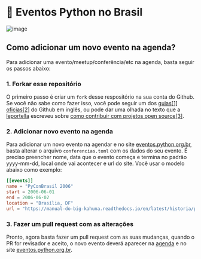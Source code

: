 # 📅 Eventos Python no Brasil

![image](https://cnet3.cbsistatic.com/hub/i/r/2015/10/20/918344b1-977b-468f-9958-7bdc59cfe90f/thumbnail/770x433/08ea2bb4a2fc7421821cf22d37871dcf/back-to-the-future-time-circuit-board.jpg)

## Como adicionar um novo evento na agenda?

Para adicionar uma evento/meetup/conferência/etc na agenda, basta seguir os passos abaixo:

### 1. Forkar esse repositório

O primeiro passo é criar um `fork` desse respositório na sua conta do Github. Se você não sabe como fazer isso, você pode seguir um dos [guias[1]](https://help.github.com/articles/fork-a-repo/) [oficias[2]](https://guides.github.com/activities/forking/) do Github em inglês, ou pode dar uma olhada no texto que a [leportella](http://leportella.com) escreveu sobre [como contribuir com projetos open source[3]](http://leportella.com/pt-br/2017/04/17/como-contribuir-com-open-source.html).

### 2. Adicionar novo evento na agenda

Para adicionar um novo evento na agendar e no site [eventos.python.org.br](https://eventos.python.org.br), basta alterar o arquivo `conferencias.toml` com os dados do seu evento. É preciso preencher nome, data que o evento começa e termina no padrão yyyy-mm-dd, local onde vai acontecer e url do site. Você usar o modelo abaixo como exemplo:

```toml
[[events]]
name = "PyConBrasil 2006"
start = 2006-06-01
end = 2006-06-02
location = "Brasília, DF"
url = "https://manual-do-big-kahuna.readthedocs.io/en/latest/historia/pyconbrasil2.html"
```

### 3. Fazer um pull request com as alterações

Pronto, agora basta fazer um pull request com as suas mudanças, quando o PR for revisador e aceito, o novo evento deverá aparecer na [agenda](https://calendar.google.com/calendar/embed?src=rougeth.com_5a9t9ilqlfumkopl3nlmmkq9kk%40group.calendar.google.com&ctz=America%2FSao_Paulo) e no site [eventos.python.org.br](https://eventos.python.org.br).
